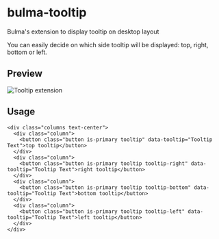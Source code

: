 # bulma-tooltip
Bulma's extension to display tooltip on desktop layout

You can easily decide on which side tooltip will be displayed: top, right, bottom or left.

Preview
---
![Tooltip extension](https://img15.hostingpics.net/pics/824111ScreenShot20170719at120642.png)


Usage
---

```
<div class="columns text-center">
  <div class="column">
    <button class="button is-primary tooltip" data-tooltip="Tooltip Text">top tooltip</button>
  </div>
  <div class="column">
    <button class="button is-primary tooltip tooltip-right" data-tooltip="Tooltip Text">right tooltip</button>
  </div>
  <div class="column">
    <button class="button is-primary tooltip tooltip-bottom" data-tooltip="Tooltip Text">bottom tooltip</button>
  </div>
  <div class="column">
    <button class="button is-primary tooltip tooltip-left" data-tooltip="Tooltip Text">left tooltip</button>
  </div>
</div>
